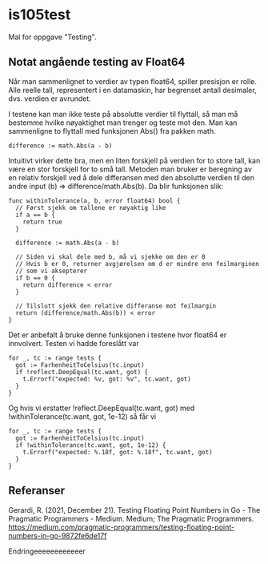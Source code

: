 # is105test
Mal for oppgave "Testing".

## Notat angående testing av Float64
Når man sammenlignet to verdier av typen float64, spiller presisjon er rolle.
Alle reelle tall, representert i en datamaskin, har begrenset antall desimaler,
dvs. verdien er avrundet.

I testene kan man ikke teste på absolutte verdier til flyttall, så man må
bestemme hvilke nøyaktighet man trenger og teste mot den.
Man kan sammenligne to flyttall med funksjonen Abs() fra pakken math.
```
difference := math.Abs(a - b)
```
Intuitivt virker dette bra, men en liten forskjell på verdien for to store
tall, kan være en stor forskjell for to små tall. Metoden man bruker er beregning
av en relativ forskjell ved å dele differansen med den absolutte
verdien til den andre input (b) => difference/math.Abs(b).
Da blir funksjonen slik:
```
func withinTolerance(a, b, error float64) bool {
  // Først sjekk om tallene er nøyaktig like
  if a == b {
    return true
  }

  difference := math.Abs(a - b)

  // Siden vi skal dele med b, må vi sjekke om den er 0
  // Hvis b er 0, returner avgjørelsen om d er mindre enn feilmarginen
  // som vi aksepterer
  if b == 0 {
    return difference < error
  }

  // Tilslutt sjekk den relative differanse mot feilmargin
  return (difference/math.Abs(b)) < error
}
```
Det er anbefalt å bruke denne funksjonen i testene hvor float64 er innvolvert.
Testen vi hadde foreslått var
```
for _, tc := range tests {
  got := FarhenheitToCelsius(tc.input)
  if !reflect.DeepEqual(tc.want, got) {
    t.Errorf("expected: %v, got: %v", tc.want, got)
  }
}
```

Og hvis vi erstatter !reflect.DeepEqual(tc.want, got) med
!withinTolerance(tc.want, got, 1e-12) så får vi
```
for _, tc := range tests {
  got := FarhenheitToCelsius(tc.input)
  if !withinTolerance(tc.want, got, 1e-12) {
    t.Errorf("expected: %.18f, got: %.18f", tc.want, got)
  }
}
```
## Referanser 
Gerardi, R. (2021, December 21). Testing Floating Point Numbers in Go - The Pragmatic Programmers - Medium. Medium; The Pragmatic Programmers. https://medium.com/pragmatic-programmers/testing-floating-point-numbers-in-go-9872fe6de17f

‌Endringeeeeeeeeeeeer
